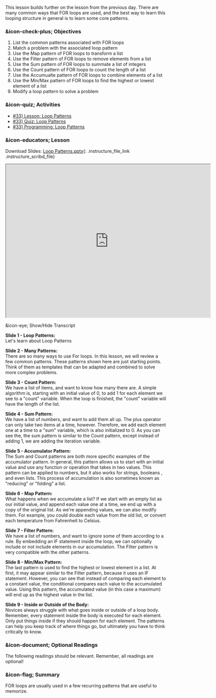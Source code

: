 This lesson builds further on the lesson from the previous day. There are many
common ways that FOR loops are used, and the best way to learn this looping
structure in general is to learn some core patterns.

###  &icon-check-plus; Objectives

  1. List the common patterns associated with FOR loops
  2. Match a problem with the associated loop pattern
  3. Use the Map pattern of FOR loops to transform a list
  4. Use the Filter pattern of FOR loops to remove elements from a list
  5. Use the Sum pattern of FOR loops to summate a list of integers
  6. Use the Count pattern of FOR loops to count the length of a list
  7. Use the Accumualte pattern of FOR loops to combine elements of a list
  8. Use the Min/Max pattern of FOR loops to find the highest or lowest element of a list
  9. Modify a loop pattern to solve a problem

###  &icon-quiz; Activities

  * [#33) Lesson: Loop Patterns](#video)
  * [#33) Quiz: Loop Patterns](https://vt.instructure.com/courses/66476/assignments/356598)
  * [#33) Programming: Loop Patterns](https://vt.instructure.com/courses/66476/assignments/356675)

###  &icon-educators; Lesson

Download Slides: [Loop
Patterns.pptx](https://vt.instructure.com/courses/66476/files/5919837/download?verifier=RFYeDZ6t4dNVTILnltopeAqWM6SnCQkw8jBPaBqN&wrap=1
"Loop Patterns.pptx" ){: .instructure_file_link .instructure_scribd_file}

<iframe height="150" width="300" style="width: 640px; height: 480px;"
webkitallowfullscreen="webkitallowfullscreen" title="Loop Patterns"
mozallowfullscreen="mozallowfullscreen"
src="https://www.youtube.com/embed/YzAuki4eTyQ?feature=oembed&rel=0"
allowfullscreen="allowfullscreen"></iframe>

&icon-eye; Show/Hide Transcript

**Slide 1 - Loop Patterns:**  
Let's learn about Loop Patterns

**Slide 2 - Many Patterns:**  
There are so many ways to use For loops. In this lesson, we will review a few
common patterns. These patterns shown here are just starting points. Think of
them as templates that can be adapted and combined to solve more complex
problems.

**Slide 3 - Count Pattern:**  
We have a list of items, and want to know how many there are. A simple
algorithm is, starting with an initial value of 0, to add 1 for each element
we see to a "count" variable. When the loop is finished, the "count" variable
will have the length of the list.

**Slide 4 - Sum Pattern:**  
We have a list of numbers, and want to add them all up. The plus operator can
only take two items at a time, however. Therefore, we add each element one at
a time to a "sum" variable, which is also initialized to 0. As you can see
the, the sum pattern is similar to the Count pattern, except instead of adding
1, we are adding the iteration variable.

**Slide 5 - Accumulator Pattern:**  
The Sum and Count patterns are both more specific examples of the accumulator
pattern. In general, this pattern allows us to start with an initial value and
use any function or operation that takes in two values. This pattern can be
applied to numbers, but it also works for strings, booleans , and even lists.
This process of accumulation is also sometimes known as "reducing" or
"folding" a list.

**Slide 6 - Map Pattern:**  
What happens when we accumulate a list? If we start with an empty list as our
initial value, and append each value one at a time, we end up with a copy of
the original list. As we're appending values, we can also modify them. For
example, you could double each value from the old list, or convert each
temperature from Fahrenheit to Celsius.

**Slide 7 - Filter Pattern:**  
We have a list of numbers, and want to ignore some of them according to a
rule. By embedding an IF statement inside the loop, we can optionally include
or not include elements in our accumulation. The Filter pattern is very
compatible with the other patterns.

**Slide 8 - Min/Max Pattern:**  
The last pattern is used to find the highest or lowest element in a list. At
first, it may appear similar to the Filter pattern, because it uses an IF
statement. However, you can see that instead of comparing each element to a
constant value, the conditional compares each value to the accumulated value.
Using this pattern, the accumulated value (in this case a maximum) will end up
as the highest value in the list.

**Slide 9 - Inside or Outside of the Body:**  
Novices always struggle with what goes inside or outside of a loop body.
Remember, every statement inside the body is executed for each element. Only
put things inside if they should happen for each element. The patterns can
help you keep track of where things go, but ultimately you have to think
critically to know.

###  &icon-document; Optional Readings

The following readings should be relevant. Remember, all readings are
optional!

###  &icon-flag; Summary

FOR loops are usually used in a few recurring patterns that are useful to
memorize.